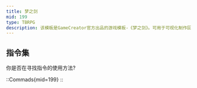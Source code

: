 ```yaml
---
title: 梦之剑
mid: 199
type: TBRPG
description: 该模板是GameCreator官方出品的游戏模板-《梦之剑》。可用于可视化制作回合制战斗的游戏。 该模板包含了GameCreator引擎的功能以及模板独有的核心系统以及编辑器。
---
```


## 指令集

你是否在寻找指令的使用方法?

::Commads{mid=199}
::
